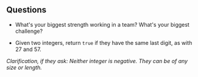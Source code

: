 ## Questions

* What's your biggest strength working in a team? What's your biggest challenge?

* Given two integers, return `true` if they have the same last digit, as with 27 and 57.

*Clarification, if they ask: Neither integer is negative. They can be of any size or length.*
